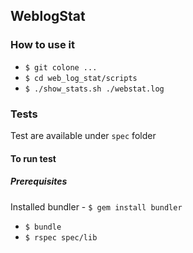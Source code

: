## WeblogStat

### How to use it

* `$ git colone ...`
* `$ cd web_log_stat/scripts`
* `$ ./show_stats.sh ./webstat.log`

### Tests

Test are available under `spec` folder

#### To run test

##### Prerequisites

Installed bundler - `$ gem install bundler`

* `$ bundle`
* `$ rspec spec/lib`